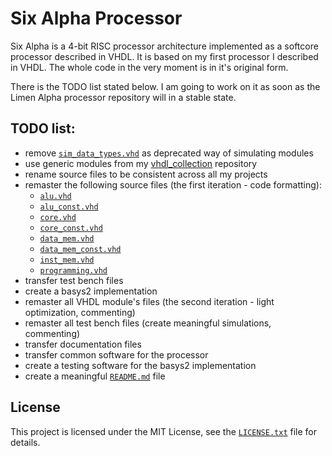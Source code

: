 # Six Alpha Processor

Six Alpha is a 4-bit RISC processor architecture implemented as a softcore processor described in VHDL. It is based on my first processor I described in VHDL. The whole code in the very moment is in it's original form.

There is the TODO list stated below. I am going to work on it as soon as the Limen Alpha processor repository will in a stable state.

## TODO list:
* remove [`sim_data_types.vhd`](src/sim_data_types.vhd) as deprecated way of simulating modules
* use generic modules from my [vhdl_collection](https://github.com/dominiksalvet/vhdl_collection) repository
* rename source files to be consistent across all my projects
* remaster the following source files (the first iteration - code formatting):
  * [`alu.vhd`](src/alu.vhd)
  * [`alu_const.vhd`](src/alu_const.vhd)
  * [`core.vhd`](src/core.vhd)
  * [`core_const.vhd`](src/core_const.vhd)
  * [`data_mem.vhd`](src/data_mem.vhd)
  * [`data_mem_const.vhd`](src/data_mem_const.vhd)
  * [`inst_mem.vhd`](src/inst_mem.vhd)
  * [`programming.vhd`](src/programming.vhd)
* transfer test bench files
* create a basys2 implementation
* remaster all VHDL module's files (the second iteration - light optimization, commenting)
* remaster all test bench files (create meaningful simulations, commenting)
* transfer documentation files
* transfer common software for the processor
* create a testing software for the basys2 implementation
* create a meaningful [`README.md`](README.md) file

## License

This project is licensed under the MIT License, see the [`LICENSE.txt`](LICENSE.txt) file for details.
